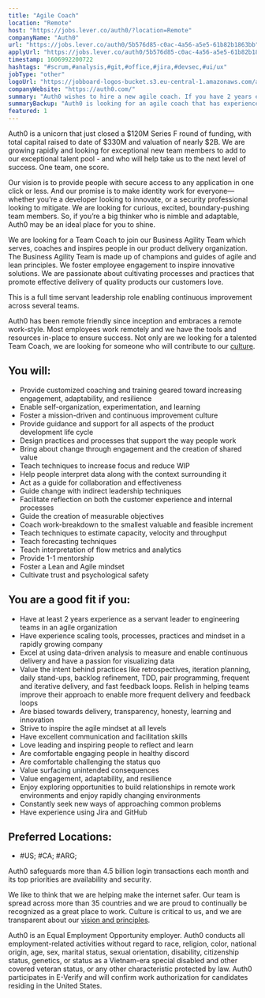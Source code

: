 ```yaml
---
title: "Agile Coach"
location: "Remote"
host: "https://jobs.lever.co/auth0/?location=Remote"
companyName: "Auth0"
url: "https://jobs.lever.co/auth0/5b576d85-c0ac-4a56-a5e5-61b82b1863bb"
applyUrl: "https://jobs.lever.co/auth0/5b576d85-c0ac-4a56-a5e5-61b82b1863bb/apply"
timestamp: 1606992200722
hashtags: "#scrum,#analysis,#git,#office,#jira,#devsec,#ui/ux"
jobType: "other"
logoUrl: "https://jobboard-logos-bucket.s3.eu-central-1.amazonaws.com/auth0"
companyWebsite: "https://auth0.com/"
summary: "Auth0 wishes to hire a new agile coach. If you have 2 years experience as a servant leader to engineering teams in an agile organization, consider applying."
summaryBackup: "Auth0 is looking for an agile coach that has experience in: #scrum, #devsec, #ui/ux."
featured: 1
---
```


Auth0 is a unicorn that just closed a $120M Series F round of funding, with total capital raised to date of $330M and valuation of nearly $2B. We are growing rapidly and looking for exceptional new team members to add to our exceptional talent pool - and who will help take us to the next level of success. One team, one score. 

Our vision is to provide people with secure access to any application in one click or less. And our promise is to make identity work for everyone—whether you’re a developer looking to innovate, or a security professional looking to mitigate. We are looking for curious, excited, boundary-pushing team members. So, if you’re a big thinker who is nimble and adaptable, Auth0 may be an ideal place for you to shine.

We are looking for a Team Coach to join our Business Agility Team which serves, coaches and inspires people in our product delivery organization. The Business Agility Team is made up of champions and guides of agile and lean principles. We foster employee engagement to inspire innovative solutions. We are passionate about cultivating processes and practices that promote effective delivery of quality products our customers love.

This is a full time servant leadership role enabling continuous improvement across several teams.

Auth0 has been remote friendly since inception and embraces a remote work-style. Most employees work remotely and we have the tools and resources in-place to ensure success. Not only are we looking for a talented Team Coach, we are looking for someone who will contribute to our [culture](https://auth0.com/careers/culture).

## You will:

*   Provide customized coaching and training geared toward increasing engagement, adaptability, and resilience
*   Enable self-organization, experimentation, and learning
*   Foster a mission-driven and continuous improvement culture
*   Provide guidance and support for all aspects of the product development life cycle 
*   Design practices and processes that support the way people work
*   Bring about change through engagement and the creation of shared value
*   Teach techniques to increase focus and reduce WIP
*   Help people interpret data along with the context surrounding it
*   Act as a guide for collaboration and effectiveness
*   Guide change with indirect leadership techniques
*   Facilitate reflection on both the customer experience and internal processes
*   Guide the creation of measurable objectives
*   Coach work-breakdown to the smallest valuable and feasible increment
*   Teach techniques to estimate capacity, velocity and throughput
*   Teach forecasting techniques
*   Teach interpretation of flow metrics and analytics
*   Provide 1-1 mentorship
*   Foster a Lean and Agile mindset
*   Cultivate trust and psychological safety

## You are a good fit if you:

*   Have at least 2 years experience as a servant leader to engineering teams in an agile organization
*   Have experience scaling tools, processes, practices and mindset in a rapidly growing company
*   Excel at using data-driven analysis to measure and enable continuous delivery and have a passion for visualizing data
*   Value the intent behind practices like retrospectives, iteration planning, daily stand-ups, backlog refinement, TDD, pair programming, frequent and iterative delivery, and fast feedback loops. Relish in helping teams improve their approach to enable more frequent delivery and feedback loops
*   Are biased towards delivery, transparency, honesty, learning and innovation
*   Strive to inspire the agile mindset at all levels
*   Have excellent communication and facilitation skills
*   Love leading and inspiring people to reflect and learn
*   Are comfortable engaging people in healthy discord
*   Are comfortable challenging the status quo
*   Value surfacing unintended consequences
*   Value engagement, adaptability, and resilience
*   Enjoy exploring opportunities to build relationships in remote work environments and enjoy rapidly changing environments
*   Constantly seek new ways of approaching common problems
*   Have experience using Jira and GitHub

## Preferred Locations:

*   #US; #CA; #ARG;

Auth0 safeguards more than 4.5 billion login transactions each month and its top priorities are availability and security.

We like to think that we are helping make the internet safer. Our team is spread across more than 35 countries and we are proud to continually be recognized as a great place to work. Culture is critical to us, and we are transparent about our [vision and principles](https://auth0.com/blog/the-developer-first-identity-platform-auth0-story-and-future). 

Auth0 is an Equal Employment Opportunity employer. Auth0 conducts all employment-related activities without regard to race, religion, color, national origin, age, sex, marital status, sexual orientation, disability, citizenship status, genetics, or status as a Vietnam-era special disabled and other covered veteran status, or any other characteristic protected by law. Auth0 participates in E-Verify and will confirm work authorization for candidates residing in the United States.
